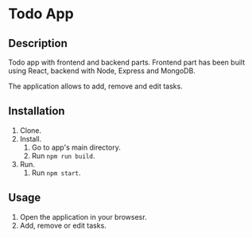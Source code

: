 # Todo App

## Description

Todo app with frontend and backend parts.
Frontend part has been built using React, backend with Node, Express and MongoDB.

The application allows to add, remove and edit tasks.

## Installation

1. Clone.
2. Install.
   1. Go to app's main directory.
   2. Run `npm run build`.
3. Run.
   1. Run `npm start`.

## Usage

1. Open the application in your browsesr.
2. Add, remove or edit tasks.
